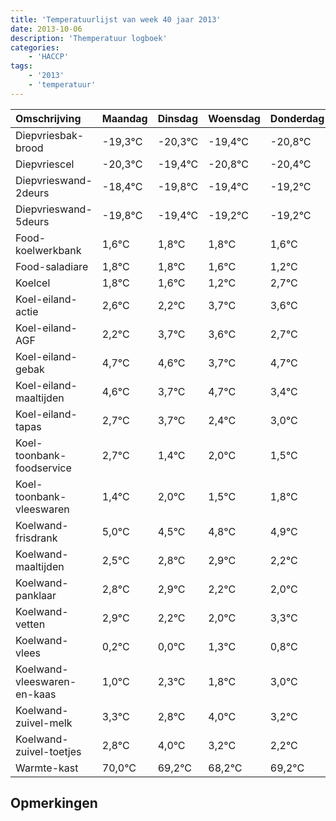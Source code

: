 ```yaml
---
title: 'Temperatuurlijst van week 40 jaar 2013'
date: 2013-10-06
description: 'Themperatuur logboek'
categories:
    - 'HACCP'
tags:
    - '2013'
    - 'temperatuur'
---
```

|Omschrijving|Maandag|Dinsdag|Woensdag|Donderdag|Vrijdag|Zaterdag|Zondag|
|:---|:---|:---|:---|:---|:---|:---|:---|
|Diepvriesbak-brood|-19,3°C|-20,3°C|-19,4°C|-20,8°C|-20,4°C|-20,2°C|-20,2°C|
|Diepvriescel|-20,3°C|-19,4°C|-20,8°C|-20,4°C|-20,2°C|-20,2°C|-20,4°C|
|Diepvrieswand-2deurs|-18,4°C|-19,8°C|-19,4°C|-19,2°C|-19,2°C|-19,4°C|-19,8°C|
|Diepvrieswand-5deurs|-19,8°C|-19,4°C|-19,2°C|-19,2°C|-19,4°C|-19,8°C|-18,3°C|
|Food-koelwerkbank|1,6°C|1,8°C|1,8°C|1,6°C|1,2°C|2,7°C|2,6°C|
|Food-saladiare|1,8°C|1,8°C|1,6°C|1,2°C|2,7°C|2,6°C|1,7°C|
|Koelcel|1,8°C|1,6°C|1,2°C|2,7°C|2,6°C|1,7°C|2,7°C|
|Koel-eiland-actie|2,6°C|2,2°C|3,7°C|3,6°C|2,7°C|3,7°C|2,4°C|
|Koel-eiland-AGF|2,2°C|3,7°C|3,6°C|2,7°C|3,7°C|2,4°C|3,0°C|
|Koel-eiland-gebak|4,7°C|4,6°C|3,7°C|4,7°C|3,4°C|4,0°C|3,5°C|
|Koel-eiland-maaltijden|4,6°C|3,7°C|4,7°C|3,4°C|4,0°C|3,5°C|3,8°C|
|Koel-eiland-tapas|2,7°C|3,7°C|2,4°C|3,0°C|2,5°C|2,8°C|2,9°C|
|Koel-toonbank-foodservice|2,7°C|1,4°C|2,0°C|1,5°C|1,8°C|1,9°C|1,2°C|
|Koel-toonbank-vleeswaren|1,4°C|2,0°C|1,5°C|1,8°C|1,9°C|1,2°C|1,0°C|
|Koelwand-frisdrank|5,0°C|4,5°C|4,8°C|4,9°C|4,2°C|4,0°C|5,3°C|
|Koelwand-maaltijden|2,5°C|2,8°C|2,9°C|2,2°C|2,0°C|3,3°C|2,8°C|
|Koelwand-panklaar|2,8°C|2,9°C|2,2°C|2,0°C|3,3°C|2,8°C|4,0°C|
|Koelwand-vetten|2,9°C|2,2°C|2,0°C|3,3°C|2,8°C|4,0°C|3,2°C|
|Koelwand-vlees|0,2°C|0,0°C|1,3°C|0,8°C|2,0°C|1,2°C|0,2°C|
|Koelwand-vleeswaren-en-kaas|1,0°C|2,3°C|1,8°C|3,0°C|2,2°C|1,2°C|2,2°C|
|Koelwand-zuivel-melk|3,3°C|2,8°C|4,0°C|3,2°C|2,2°C|3,2°C|4,0°C|
|Koelwand-zuivel-toetjes|2,8°C|4,0°C|3,2°C|2,2°C|3,2°C|4,0°C|2,8°C|
|Warmte-kast|70,0°C|69,2°C|68,2°C|69,2°C|70,0°C|68,8°C|69,7°C|

## Opmerkingen


